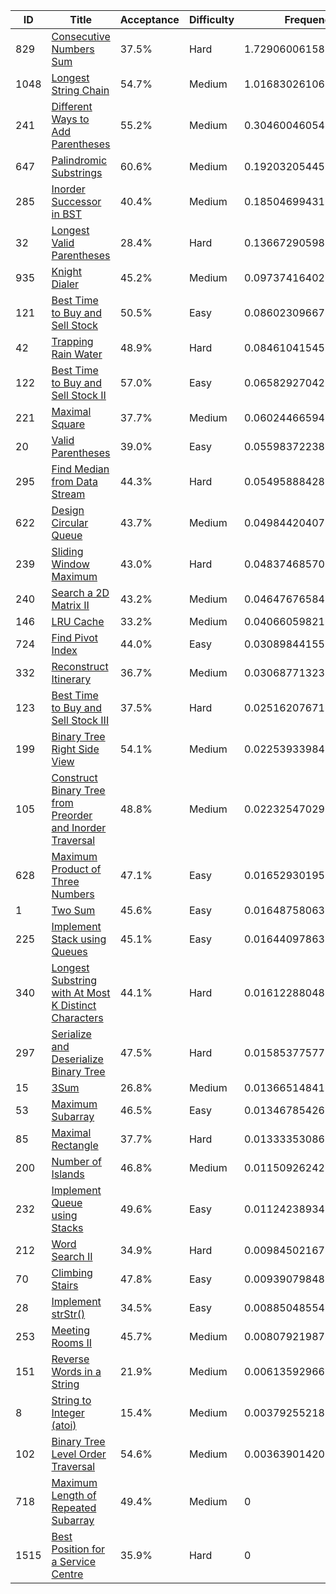 |ID|Title|Acceptance|Difficulty|Frequency|
|----|-----|----|---|---|
|829|[Consecutive Numbers Sum]( https://leetcode.com/problems/consecutive-numbers-sum)|37.5%|Hard|1.7290600615878309|
|1048|[Longest String Chain]( https://leetcode.com/problems/longest-string-chain)|54.7%|Medium|1.016830261064837|
|241|[Different Ways to Add Parentheses]( https://leetcode.com/problems/different-ways-to-add-parentheses)|55.2%|Medium|0.304600460541843|
|647|[Palindromic Substrings]( https://leetcode.com/problems/palindromic-substrings)|60.6%|Medium|0.19203205445944416|
|285|[Inorder Successor in BST]( https://leetcode.com/problems/inorder-successor-in-bst)|40.4%|Medium|0.1850469943157836|
|32|[Longest Valid Parentheses]( https://leetcode.com/problems/longest-valid-parentheses)|28.4%|Hard|0.13667290598927465|
|935|[Knight Dialer]( https://leetcode.com/problems/knight-dialer)|45.2%|Medium|0.09737416402517636|
|121|[Best Time to Buy and Sell Stock]( https://leetcode.com/problems/best-time-to-buy-and-sell-stock)|50.5%|Easy|0.08602309667191627|
|42|[Trapping Rain Water]( https://leetcode.com/problems/trapping-rain-water)|48.9%|Hard|0.08461041545209161|
|122|[Best Time to Buy and Sell Stock II]( https://leetcode.com/problems/best-time-to-buy-and-sell-stock-ii)|57.0%|Easy|0.06582927042348097|
|221|[Maximal Square]( https://leetcode.com/problems/maximal-square)|37.7%|Medium|0.060244665945199054|
|20|[Valid Parentheses]( https://leetcode.com/problems/valid-parentheses)|39.0%|Easy|0.055983722381420686|
|295|[Find Median from Data Stream]( https://leetcode.com/problems/find-median-from-data-stream)|44.3%|Hard|0.05495888428075748|
|622|[Design Circular Queue]( https://leetcode.com/problems/design-circular-queue)|43.7%|Medium|0.049844204077291364|
|239|[Sliding Window Maximum]( https://leetcode.com/problems/sliding-window-maximum)|43.0%|Hard|0.0483746857022364|
|240|[Search a 2D Matrix II]( https://leetcode.com/problems/search-a-2d-matrix-ii)|43.2%|Medium|0.04647676584572884|
|146|[LRU Cache]( https://leetcode.com/problems/lru-cache)|33.2%|Medium|0.040660598211268925|
|724|[Find Pivot Index]( https://leetcode.com/problems/find-pivot-index)|44.0%|Easy|0.03089844155123413|
|332|[Reconstruct Itinerary]( https://leetcode.com/problems/reconstruct-itinerary)|36.7%|Medium|0.030687713231237448|
|123|[Best Time to Buy and Sell Stock III]( https://leetcode.com/problems/best-time-to-buy-and-sell-stock-iii)|37.5%|Hard|0.02516207671950806|
|199|[Binary Tree Right Side View]( https://leetcode.com/problems/binary-tree-right-side-view)|54.1%|Medium|0.022539339846061532|
|105|[Construct Binary Tree from Preorder and Inorder Traversal]( https://leetcode.com/problems/construct-binary-tree-from-preorder-and-inorder-traversal)|48.8%|Medium|0.022325470299025416|
|628|[Maximum Product of Three Numbers]( https://leetcode.com/problems/maximum-product-of-three-numbers)|47.1%|Easy|0.016529301951210565|
|1|[Two Sum]( https://leetcode.com/problems/two-sum)|45.6%|Easy|0.016487580637467636|
|225|[Implement Stack using Queues]( https://leetcode.com/problems/implement-stack-using-queues)|45.1%|Easy|0.01644097863345757|
|340|[Longest Substring with At Most K Distinct Characters]( https://leetcode.com/problems/longest-substring-with-at-most-k-distinct-characters)|44.1%|Hard|0.016122880486563188|
|297|[Serialize and Deserialize Binary Tree]( https://leetcode.com/problems/serialize-and-deserialize-binary-tree)|47.5%|Hard|0.01585377577217724|
|15|[3Sum]( https://leetcode.com/problems/3sum)|26.8%|Medium|0.013665148419080968|
|53|[Maximum Subarray]( https://leetcode.com/problems/maximum-subarray)|46.5%|Easy|0.013467854269413949|
|85|[Maximal Rectangle]( https://leetcode.com/problems/maximal-rectangle)|37.7%|Hard|0.013333530869465187|
|200|[Number of Islands]( https://leetcode.com/problems/number-of-islands)|46.8%|Medium|0.011509262420590827|
|232|[Implement Queue using Stacks]( https://leetcode.com/problems/implement-queue-using-stacks)|49.6%|Easy|0.011242389348933884|
|212|[Word Search II]( https://leetcode.com/problems/word-search-ii)|34.9%|Hard|0.009845021678804893|
|70|[Climbing Stairs]( https://leetcode.com/problems/climbing-stairs)|47.8%|Easy|0.009390798483527519|
|28|[Implement strStr()]( https://leetcode.com/problems/implement-strstr)|34.5%|Easy|0.008850485542574548|
|253|[Meeting Rooms II]( https://leetcode.com/problems/meeting-rooms-ii)|45.7%|Medium|0.008079219870546493|
|151|[Reverse Words in a String]( https://leetcode.com/problems/reverse-words-in-a-string)|21.9%|Medium|0.0061359296669270605|
|8|[String to Integer (atoi)]( https://leetcode.com/problems/string-to-integer-atoi)|15.4%|Medium|0.0037925521897059712|
|102|[Binary Tree Level Order Traversal]( https://leetcode.com/problems/binary-tree-level-order-traversal)|54.6%|Medium|0.003639014205004082|
|718|[Maximum Length of Repeated Subarray]( https://leetcode.com/problems/maximum-length-of-repeated-subarray)|49.4%|Medium|0|
|1515|[Best Position for a Service Centre]( https://leetcode.com/problems/best-position-for-a-service-centre)|35.9%|Hard|0|
